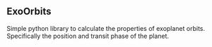 ExoOrbits
---------

Simple python library to calculate the properties of exoplanet orbits.
Specifically the position and transit phase of the planet.